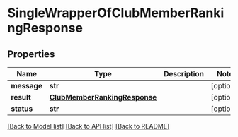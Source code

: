 # SingleWrapperOfClubMemberRankingResponse

## Properties
Name | Type | Description | Notes
------------ | ------------- | ------------- | -------------
**message** | **str** |  | [optional] 
**result** | [**ClubMemberRankingResponse**](ClubMemberRankingResponse.md) |  | [optional] 
**status** | **str** |  | [optional] 

[[Back to Model list]](../README.md#documentation-for-models) [[Back to API list]](../README.md#documentation-for-api-endpoints) [[Back to README]](../README.md)

